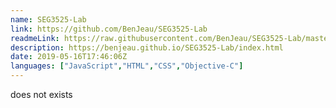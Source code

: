```yaml
---
name: SEG3525-Lab
link: https://github.com/BenJeau/SEG3525-Lab
readmeLink: https://raw.githubusercontent.com/BenJeau/SEG3525-Lab/master/README.md
description: https://benjeau.github.io/SEG3525-Lab/index.html
date: 2019-05-16T17:46:06Z
languages: ["JavaScript","HTML","CSS","Objective-C"]
---
```


does not exists